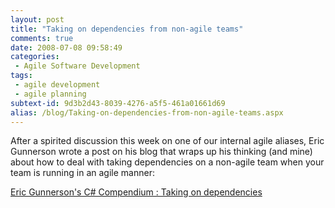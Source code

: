 ```yaml
---
layout: post
title: "Taking on dependencies from non-agile teams"
comments: true
date: 2008-07-08 09:58:49
categories:
 - Agile Software Development
tags:
 - agile development
 - agile planning
subtext-id: 9d3b2d43-8039-4276-a5f5-461a01661d69
alias: /blog/Taking-on-dependencies-from-non-agile-teams.aspx
---
```



After a spirited discussion this week on one of our internal agile aliases, Eric Gunnerson wrote a post on his blog that wraps up his thinking (and mine) about how to deal with taking dependencies on a non-agile team when your team is running in an agile manner: 

[Eric Gunnerson's C# Compendium : Taking on dependencies](http://blogs.msdn.com/ericgu/archive/2008/07/08/taking-on-dependencies.aspx)
